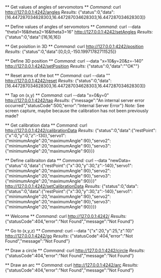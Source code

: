 ** Get values of angles of servomotors **
_Command:_ curl http://127.0.0.1:4242/angles
_Results:_ {"status":0,"data":[16.447287034628303,16.447287034628303,16.447287034628303]}


** Define values of angles of servomotors **
_Command:_ curl --data "theta1=16&theta2=16&theta3=16" http://127.0.0.1:4242/setAngles
_Results:_ {"status":0,"data":[16,16,16]}


** Get poisition in 3D **
_Command:_ curl http://127.0.0.1:4242/position
_Results:_ {"status":0,"data":[0,0,0,-150.19971782711525]}


** Define 3D position **
_Command:_ curl --data "x=10&y=20&z=-140" http://127.0.0.1:4242/setPosition
_Results:_ {"status":0,"data":"\"OK\""}


** Reset arms of the bot **
_Command:_ curl --data "" http://127.0.0.1:4242/reset
_Results:_ {"status":0,"data":[16.447287034628303,16.447287034628303,16.447287034628303]}


** Tap on (x,y) **
_Command:_ curl --data "x=0&y=0" http://127.0.0.1:4242/tap
_Results:_ {"message":"An internal server error occurred","statusCode":500,"error":"Internal Server Error"}
_Note:_ See screen capture, maybe because the calibration has not been previously made?


** Get calibration data **
_Command:_ curl http://127.0.0.1:4242/calibrationData
_Results:_ {"status":0,"data":{"restPoint":{"x":0,"y":0,"z":-130},"servo1":{"minimumAngle":20,"maximumAngle":90},"servo2":{"minimumAngle":20,"maximumAngle":90},"servo3":{"minimumAngle":20,"maximumAngle":90}}}


** Define calibraiton data **
_Command:_ curl --data "newData={\"status\":0,\"data\":{\"restPoint\":{\"x\":30,\"y\":30,\"z\":-140},\"servo1\":{\"minimumAngle\":20,\"maximumAngle\":90},\"servo2\":{\"minimumAngle\":20,\"maximumAngle\":90},\"servo3\":{\"minimumAngle\":20,\"maximumAngle\":90}}}" http://127.0.0.1:4242/setCalibrationData
_Results:_ {"status":0,"data":{"status":0,"data":{"restPoint":{"x":30,"y":30,"z":-140},"servo1":{"minimumAngle":20,"maximumAngle":90},"servo2":{"minimumAngle":20,"maximumAngle":90},"servo3":{"minimumAngle":20,"maximumAngle":90}}}}


** Welcome **
_Command:_ curl http://127.0.0.1:4242/
_Results:_ {"statusCode":404,"error":"Not Found","message":"Not Found"}


** Go to (x,y,z) **
_Command:_ curl --data "{\"x\":20,\"y\":25,\"z\":10}"  http://127.0.0.1:4242/go
_Results:_ {"statusCode":404,"error":"Not Found","message":"Not Found"}


** Draw a circle **
_Command:_ curl http://127.0.0.1:4242/circle
_Results:_ {"statusCode":404,"error":"Not Found","message":"Not Found"}


** Draw an arc **
_Command:_ curl http://127.0.0.1:4242/arc
_Results:_ {"statusCode":404,"error":"Not Found","message":"Not Found"}

